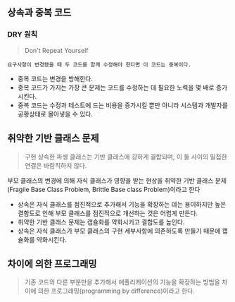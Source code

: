 ## 상속과 중복 코드

### DRY 원칙

> Don't Repeat Yourself

    요구사항이 변경됐을 때 두 코드를 함께 수정해야 한다면 이 코드는 중복이다.

- 중복 코드는 변경을 방해한다.
- 중복 코드가 가지는 가장 큰 문제는 코드를 수정하는 데 필요한 노력을 몇 배로 증가시킨다.
- 중복 코드는 수정과 테스트에 드는 비용을 증가시킬 뿐만 아니라 시스템과 개발자를 공황상태로 몰아넣을 수 있다.

## 취약한 기반 클래스 문제

> 구현 상속한 파생 클래스는 기반 클래스에 강하게 결합되며, 이 둘 사이의 밀접한 연결은 바람직하지 않다.

부모 클래스의 변경에 의해 자식 클래스가 영향을 받는 현상을 취약한 기반 클래스 문제(Fragile Base Class Problem, Brittle Base class Problem)이라고 한다

- 상속은 자식 클래스를 점진적으로 추가해서 기능을 확장하는 데는 용이하지만 높은 결합도로 인해 부모 클래스를 점진적으로 개선하는 것은 어렵게 만든다.
- 취약한 기반 클래스 문제는 캡슐화를 약화시키고 결합도를 높인다.
- 상속은 자식 클래스가 부모 클래스의 구현 세부사항에 의존하도록 만들기 때문에 캡슐화를 약화시킨다.

## 차이에 의한 프로그래밍

> 기존 코드와 다른 부분만을 추가해서 애플리케이션의 기능을 확장하는 방법을 차이에 의한 프로그래밍(programming by difference)이라고 한다. 